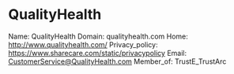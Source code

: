 
# QualityHealth

Name: QualityHealth
Domain: qualityhealth.com
Home: http://www.qualityhealth.com/
Privacy_policy: https://www.sharecare.com/static/privacypolicy
Email: CustomerService@QualityHealth.com
Member_of: TrustE_TrustArc

